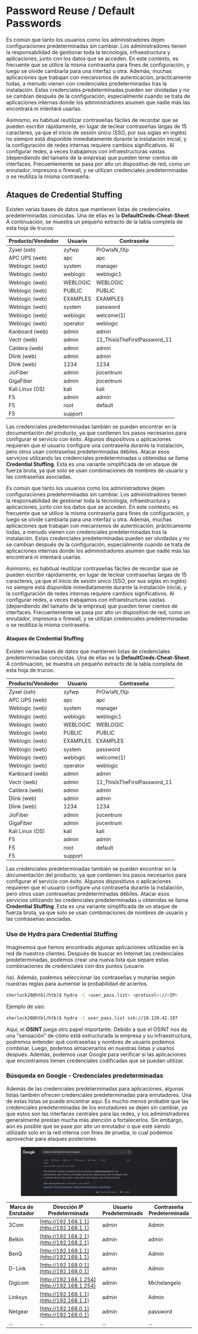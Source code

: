 # Password Reuse / Default Passwords

Es común que tanto los usuarios como los administradores dejen configuraciones predeterminadas sin cambiar. Los administradores tienen la responsabilidad de gestionar toda la tecnología, infraestructura y aplicaciones, junto con los datos que se acceden. En este contexto, es frecuente que se utilice la misma contraseña para fines de configuración, y luego se olvide cambiarla para una interfaz u otra. Además, muchas aplicaciones que trabajan con mecanismos de autenticación, prácticamente todas, a menudo vienen con credenciales predeterminadas tras la instalación. Estas credenciales predeterminadas pueden ser olvidadas y no se cambian después de la configuración, especialmente cuando se trata de aplicaciones internas donde los administradores asumen que nadie más las encontrará ni intentará usarlas.

Asimismo, es habitual reutilizar contraseñas fáciles de recordar que se pueden escribir rápidamente, en lugar de teclear contraseñas largas de 15 caracteres, ya que el inicio de sesión único (SSO, por sus siglas en inglés) no siempre está disponible inmediatamente durante la instalación inicial, y la configuración de redes internas requiere cambios significativos. Al configurar redes, a veces trabajamos con infraestructuras vastas (dependiendo del tamaño de la empresa) que pueden tener cientos de interfaces. Frecuentemente se pasa por alto un dispositivo de red, como un enrutador, impresora o firewall, y se utilizan credenciales predeterminadas o se reutiliza la misma contraseña.

## Ataques de Credential Stuffing

Existen varias bases de datos que mantienen listas de credenciales predeterminadas conocidas. Una de ellas es la **DefaultCreds-Cheat-Sheet**. A continuación, se muestra un pequeño extracto de la tabla completa de esta hoja de trucos:

| Producto/Vendedor | Usuario  | Contraseña                     |
| ----------------- | -------- | ------------------------------ |
| Zyxel (ssh)       | zyfwp    | PrOw!aN\_fXp                   |
| APC UPS (web)     | apc      | apc                            |
| Weblogic (web)    | system   | manager                        |
| Weblogic (web)    | weblogic | weblogic1                      |
| Weblogic (web)    | WEBLOGIC | WEBLOGIC                       |
| Weblogic (web)    | PUBLIC   | PUBLIC                         |
| Weblogic (web)    | EXAMPLES | EXAMPLES                       |
| Weblogic (web)    | system   | password                       |
| Weblogic (web)    | weblogic | welcome(1)                     |
| Weblogic (web)    | operator | weblogic                       |
| Kanboard (web)    | admin    | admin                          |
| Vectr (web)       | admin    | 11\_ThisIsTheFirstPassword\_11 |
| Caldera (web)     | admin    | admin                          |
| Dlink (web)       | admin    | admin                          |
| Dlink (web)       | 1234     | 1234                           |
| JioFiber          | admin    | jiocentrum                     |
| GigaFiber         | admin    | jiocentrum                     |
| Kali Linux (OS)   | kali     | kali                           |
| F5                | admin    | admin                          |
| F5                | root     | default                        |
| F5                | support  |                                |

Las credenciales predeterminadas también se pueden encontrar en la documentación del producto, ya que contienen los pasos necesarios para configurar el servicio con éxito. Algunos dispositivos o aplicaciones requieren que el usuario configure una contraseña durante la instalación, pero otros usan contraseñas predeterminadas débiles. Atacar esos servicios utilizando las credenciales predeterminadas u obtenidas se llama **Credential Stuffing**. Esta es una variante simplificada de un ataque de fuerza bruta, ya que solo se usan combinaciones de nombres de usuario y las contraseñas asociadas.

Es común que tanto los usuarios como los administradores dejen configuraciones predeterminadas sin cambiar. Los administradores tienen la responsabilidad de gestionar toda la tecnología, infraestructura y aplicaciones, junto con los datos que se acceden. En este contexto, es frecuente que se utilice la misma contraseña para fines de configuración, y luego se olvide cambiarla para una interfaz u otra. Además, muchas aplicaciones que trabajan con mecanismos de autenticación, prácticamente todas, a menudo vienen con credenciales predeterminadas tras la instalación. Estas credenciales predeterminadas pueden ser olvidadas y no se cambian después de la configuración, especialmente cuando se trata de aplicaciones internas donde los administradores asumen que nadie más las encontrará ni intentará usarlas.

Asimismo, es habitual reutilizar contraseñas fáciles de recordar que se pueden escribir rápidamente, en lugar de teclear contraseñas largas de 15 caracteres, ya que el inicio de sesión único (SSO, por sus siglas en inglés) no siempre está disponible inmediatamente durante la instalación inicial, y la configuración de redes internas requiere cambios significativos. Al configurar redes, a veces trabajamos con infraestructuras vastas (dependiendo del tamaño de la empresa) que pueden tener cientos de interfaces. Frecuentemente se pasa por alto un dispositivo de red, como un enrutador, impresora o firewall, y se utilizan credenciales predeterminadas o se reutiliza la misma contraseña.

#### Ataques de Credential Stuffing

Existen varias bases de datos que mantienen listas de credenciales predeterminadas conocidas. Una de ellas es la **DefaultCreds-Cheat-Sheet**. A continuación, se muestra un pequeño extracto de la tabla completa de esta hoja de trucos:

| Producto/Vendedor | Usuario  | Contraseña                     |
| ----------------- | -------- | ------------------------------ |
| Zyxel (ssh)       | zyfwp    | PrOw!aN\_fXp                   |
| APC UPS (web)     | apc      | apc                            |
| Weblogic (web)    | system   | manager                        |
| Weblogic (web)    | weblogic | weblogic1                      |
| Weblogic (web)    | WEBLOGIC | WEBLOGIC                       |
| Weblogic (web)    | PUBLIC   | PUBLIC                         |
| Weblogic (web)    | EXAMPLES | EXAMPLES                       |
| Weblogic (web)    | system   | password                       |
| Weblogic (web)    | weblogic | welcome(1)                     |
| Weblogic (web)    | operator | weblogic                       |
| Kanboard (web)    | admin    | admin                          |
| Vectr (web)       | admin    | 11\_ThisIsTheFirstPassword\_11 |
| Caldera (web)     | admin    | admin                          |
| Dlink (web)       | admin    | admin                          |
| Dlink (web)       | 1234     | 1234                           |
| JioFiber          | admin    | jiocentrum                     |
| GigaFiber         | admin    | jiocentrum                     |
| Kali Linux (OS)   | kali     | kali                           |
| F5                | admin    | admin                          |
| F5                | root     | default                        |
| F5                | support  |                                |

Las credenciales predeterminadas también se pueden encontrar en la documentación del producto, ya que contienen los pasos necesarios para configurar el servicio con éxito. Algunos dispositivos o aplicaciones requieren que el usuario configure una contraseña durante la instalación, pero otros usan contraseñas predeterminadas débiles. Atacar esos servicios utilizando las credenciales predeterminadas u obtenidas se llama **Credential Stuffing**. Esta es una variante simplificada de un ataque de fuerza bruta, ya que solo se usan combinaciones de nombres de usuario y las contraseñas asociadas.

### Uso de Hydra para Credential Stuffing

Imaginemos que hemos encontrado algunas aplicaciones utilizadas en la red de nuestros clientes. Después de buscar en Internet las credenciales predeterminadas, podemos crear una nueva lista que separe estas combinaciones de credenciales con dos puntos (usuario

ña). Además, podemos seleccionar las contraseñas y mutarlas según nuestras reglas para aumentar la probabilidad de aciertos.

```bash
sherlock28@htb[/htb]$ hydra -C <user_pass.list> <protocol>://<IP>
```

Ejemplo de uso:

```bash
sherlock28@htb[/htb]$ hydra -C user_pass.list ssh://10.129.42.197
```

Aquí, el **OSINT** juega otro papel importante. Debido a que el OSINT nos da una "sensación" de cómo está estructurada la empresa y su infraestructura, podremos entender qué contraseñas y nombres de usuario podemos combinar. Luego, podemos almacenarlos en nuestras listas y usarlos después. Además, podemos usar Google para verificar si las aplicaciones que encontramos tienen credenciales codificadas que se puedan utilizar.

### Búsqueda en Google - Credenciales predeterminadas

Además de las credenciales predeterminadas para aplicaciones, algunas listas también ofrecen credenciales predeterminadas para enrutadores. Una de estas listas se puede encontrar aquí. Es mucho menos probable que las credenciales predeterminadas de los enrutadores se dejen sin cambiar, ya que estos son las interfaces centrales para las redes, y los administradores generalmente prestan mucha más atención a fortalecerlos. Sin embargo, aún es posible que se pase por alto un enrutador o que esté siendo utilizado solo en la red interna con fines de prueba, lo cual podemos aprovechar para ataques posteriores.

<figure><img src="../../.gitbook/assets/Google-default-creds (1).webp" alt=""><figcaption></figcaption></figure>

| Marca de Enrutador | Dirección IP Predeterminada                  | Usuario Predeterminado | Contraseña Predeterminada |
| ------------------ | -------------------------------------------- | ---------------------- | ------------------------- |
| 3Com               | [http://192.168.1.1](http://192.168.1.1)     | admin                  | Admin                     |
| Belkin             | [http://192.168.2.1](http://192.168.2.1)     | admin                  | admin                     |
| BenQ               | [http://192.168.1.1](http://192.168.1.1)     | admin                  | Admin                     |
| D-Link             | [http://192.168.0.1](http://192.168.0.1)     | admin                  | Admin                     |
| Digicom            | [http://192.168.1.254](http://192.168.1.254) | admin                  | Michelangelo              |
| Linksys            | [http://192.168.1.1](http://192.168.1.1)     | admin                  | Admin                     |
| Netgear            | [http://192.168.0.1](http://192.168.0.1)     | admin                  | password                  |
| ...                | ...                                          | ...                    | ...                       |
